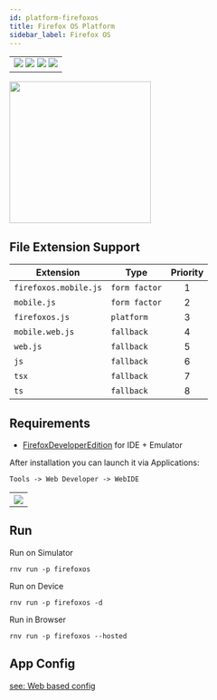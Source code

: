 ```yaml
---
id: platform-firefoxos
title: Firefox OS Platform
sidebar_label: Firefox OS
---
```


<table>
  <tr>
  <td>
    <img src="https://img.shields.io/badge/Mac-yes-brightgreen.svg" />
    <img src="https://img.shields.io/badge/Windows-yes-brightgreen.svg" />
    <img src="https://img.shields.io/badge/Linux-yes-brightgreen.svg" />
    <img src="https://img.shields.io/badge/HostMode-yes-brightgreen.svg" />
  </td>
  </tr>
</table>

<img src="https://renative.org/img/rnv_firefoxos.gif" height="250"/>

## File Extension Support

| Extension             | Type          | Priority |
| --------------------- | ------------- | :------: |
| `firefoxos.mobile.js` | `form factor` |    1     |
| `mobile.js`           | `form factor` |    2     |
| `firefoxos.js`        | `platform`    |    3     |
| `mobile.web.js`       | `fallback`    |    4     |
| `web.js`              | `fallback`    |    5     |
| `js`                  | `fallback`    |    6     |
| `tsx`                 | `fallback`    |    7     |
| `ts`                  | `fallback`    |    8     |

## Requirements

-   [FirefoxDeveloperEdition](https://www.mozilla.org/en-US/firefox/developer/) for IDE + Emulator

After installation you can launch it via Applications:

`Tools -> Web Developer -> WebIDE`

<table>
  <tr>
    <th>
    <img src="https://renative.org/img/firefoxos.png" />
    </th>
  </tr>
</table>

## Run

Run on Simulator

```
rnv run -p firefoxos
```

Run on Device

```
rnv run -p firefoxos -d
```

Run in Browser

```
rnv run -p firefoxos --hosted
```

## App Config

[see: Web based config](api-config.md#web-props)
